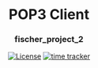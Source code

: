 <div align="center">
    <h1>POP3 Client</h1>
    <h3>fischer_project_2</h3>
</div>

<div align="center">

[![License](https://img.shields.io/badge/License-Boost%201.0-blue.svg)](https://www.boost.org/LICENSE_1_0.txt)
[![time tracker](https://wakatime.com/badge/github/konstfish/fischer_project_2.svg)](https://wakatime.com/badge/github/konstfish/fischer_project_2)

</div>